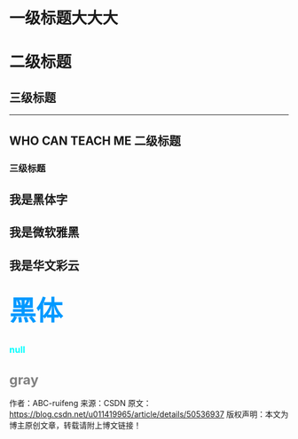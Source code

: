  一级标题大大大
=====
二级标题
=======
三级标题
-------------
-------- 
## WHO CAN TEACH ME 二级标题

### 三级标题
<font face="黑体">我是黑体字</font>
--------------
<font face="微软雅黑">我是微软雅黑</font>
--------------
<font face="STCAIYUN">我是华文彩云</font>
--------------
<font color=#0099ff size=12 face="黑体">黑体</font>
--------------
<font color=#00ffff size=3>null</font>
--------------
<font color=gray size=5>gray</font>
--------------------- 
作者：ABC-ruifeng 
来源：CSDN 
原文：https://blog.csdn.net/u011419965/article/details/50536937 
版权声明：本文为博主原创文章，转载请附上博文链接！
